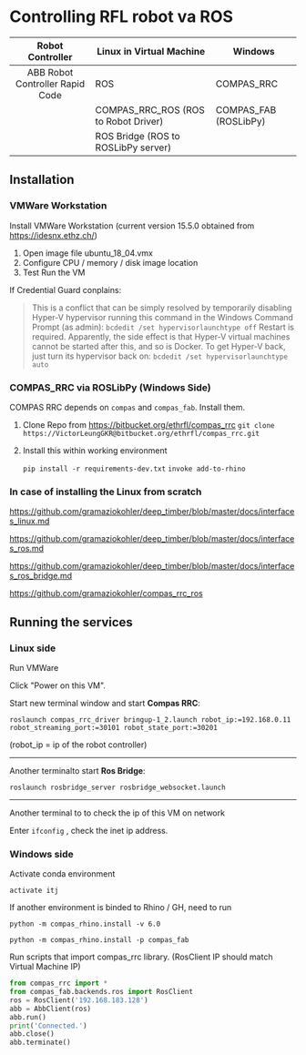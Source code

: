 # Controlling RFL robot va ROS



|        Robot Controller         | Linux in Virtual Machine             | Windows               |
| :-----------------------------: | ------------------------------------ | --------------------- |
| ABB Robot Controller Rapid Code | ROS                                  | COMPAS_RRC            |
|                                 | COMPAS_RRC_ROS (ROS to Robot Driver) | COMPAS_FAB (ROSLibPy) |
|                                 | ROS Bridge (ROS to ROSLibPy server)  |                       |

## Installation

### VMWare Workstation 

Install VMWare Workstation (current version 15.5.0 obtained from https://idesnx.ethz.ch/)

1. Open image file ubuntu_18_04.vmx
2. Configure CPU / memory / disk image location
3. Test Run the VM

If Credential Guard conplains:

> This is a conflict that can be simply resolved by temporarily disabling Hyper-V hypervisor running this command in the Windows Command Prompt (as admin):
> `bcdedit /set hypervisorlaunchtype off` 
> Restart is required. Apparently, the side effect is that Hyper-V virtual machines cannot be started after this, and so is Docker. To get Hyper-V back, just turn its hypervisor back on:
> `bcdedit /set hypervisorlaunchtype auto` 

### COMPAS_RRC via ROSLibPy (Windows Side)

COMPAS RRC depends on `compas` and `compas_fab`. Install them.

1. Clone Repo from https://bitbucket.org/ethrfl/compas_rrc
   `git clone https://VictorLeungGKR@bitbucket.org/ethrfl/compas_rrc.git`

2. Install this within working environment

   `pip install -r requirements-dev.txt`
   `invoke add-to-rhino`

### In case of installing the Linux from scratch

https://github.com/gramaziokohler/deep_timber/blob/master/docs/interfaces_linux.md

https://github.com/gramaziokohler/deep_timber/blob/master/docs/interfaces_ros.md

https://github.com/gramaziokohler/deep_timber/blob/master/docs/interfaces_ros_bridge.md

https://github.com/gramaziokohler/compas_rrc_ros

## Running the services

### Linux side

Run VMWare

Click "Power on this VM".

Start new terminal window and start **Compas RRC**:

`roslaunch compas_rrc_driver bringup-1_2.launch robot_ip:=192.168.0.11 robot_streaming_port:=30101 robot_state_port:=30201`

 (robot_ip = ip of the robot controller)

------

Another terminalto start **Ros Bridge**: 

`roslaunch rosbridge_server rosbridge_websocket.launch`

------

Another terminal to to check the ip of this VM on network

Enter `ifconfig` , check the inet ip address.

### Windows side

Activate conda environment

`activate itj`

If another environment is binded to Rhino / GH, need to run 

` python -m compas_rhino.install -v 6.0 `

`python -m compas_rhino.install -p compas_fab `

Run scripts that import compas_rrc library. (RosClient IP should match Virtual Machine IP)

```python
from compas_rrc import *
from compas_fab.backends.ros import RosClient
ros = RosClient('192.168.183.128')
abb = AbbClient(ros)
abb.run()
print('Connected.')
abb.close()
abb.terminate()
```

